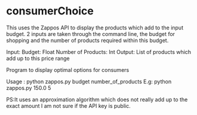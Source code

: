 consumerChoice
==============
This uses the Zappos API to display the products which add to the input budget. 2 inputs are taken through the command line, the budget for shopping and the number of products required within this budget. 

Input:  Budget: Float
        Number of Products: Int
Output: List of products which add up to this price range

Program to display optimal options for consumers

Usage : python zappos.py budget number_of_products
E.g: python zappos.py 150.0 5

PS:It uses an approximation algorithm which does not really add up to the exact amount
I am not sure if the API key is public.
